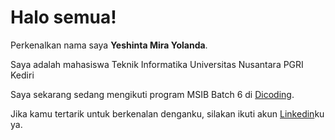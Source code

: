 # Halo semua! 

Perkenalkan nama saya **Yeshinta Mira Yolanda**.<br>

Saya adalah mahasiswa Teknik Informatika Universitas Nusantara PGRI Kediri

Saya sekarang sedang mengikuti program MSIB Batch 6 di [Dicoding](https://www.dicoding.com/).<br>

Jika kamu tertarik untuk berkenalan denganku, silakan ikuti akun [Linkedin](https://www.linkedin.com/in/yeshinta-mira-yolanda-3840871b1/)ku ya.
